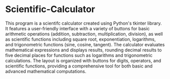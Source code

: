 # Scientific-Calculator

This program is a scientifc calculator created using Python's tkinter library. It features a user-friendly interface with a variety of buttons for basic arithmetic operations (addition, subtraction, multiplication, division), as well as scientific functions including square root, exponentiation, logarithms, and trigonometric functions (sine, cosine, tangent). The calculator evaluates mathematical expressions and displays results, rounding decimal results to five decimal places for functions such as logarithms and trigonometric calculations. The layout is organized with buttons for digits, operators, and scientific functions, providing a comprehensive tool for both basic and advanced mathematical computations.
